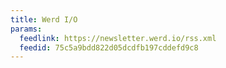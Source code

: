 ```yaml
---
title: Werd I/O
params:
  feedlink: https://newsletter.werd.io/rss.xml
  feedid: 75c5a9bdd822d05dcdfb197cddefd9c8
---
```


